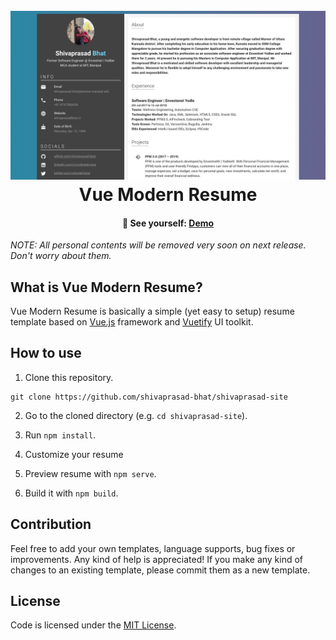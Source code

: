 <h1 align="center">
  <br>
  <a target="_blank" href="https://shivaprasadbhat.herokuapp.com/">
    <img src="public/resume.png" alt="SPSite">
  </a>
  <br>
  Vue Modern Resume



<h4 align="center">
  🚀 See yourself:
  <a href="https://shivaprasadbhat.herokuapp.com/">
     Demo
  </a>
</h4>

*NOTE: All personal contents will be removed very soon on next release. Don't worry about them.*

## What is Vue Modern Resume?
Vue Modern Resume is basically a simple (yet easy to setup) resume template based on <a href="https://vuejs.org/">Vue.js</a> framework and <a href="https://vuetifyjs.com/">Vuetify</a> UI toolkit.




## How to use

1. Clone this repository.
```
git clone https://github.com/shivaprasad-bhat/shivaprasad-site
```

2. Go to the cloned directory (e.g. `cd shivaprasad-site`).

3. Run `npm install`.

4. Customize your resume

5. Preview resume with `npm serve`.

6. Build it with `npm build`.

## Contribution
Feel free to add your own templates, language supports, bug fixes or improvements. Any kind of help is appreciated! If you make any kind of changes to an existing template, please commit them as a new template.

## License
Code is licensed under the [MIT License](LICENSE).

